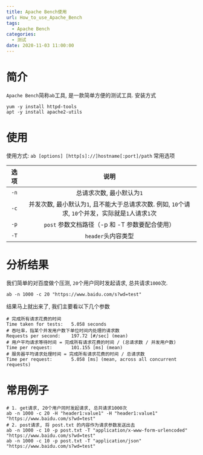 ```yaml
---
title: Apache Bench使用
url: How_to_use_Apache_Bench
tags:
  - Apache Bench
categories:
  - 测试
date: 2020-11-03 11:00:00
---
```


# 简介
`Apache Bench`简称`ab`工具, 是一款简单方便的测试工具.
安装方式
```shell script
yum -y install httpd-tools
apt -y install apache2-utils
``` 

# 使用
使用方式: `ab [options] [http[s]://]hostname[:port]/path`
常用选项

| 选项 | 说明 |
|:----:|:----:|
| `-n` | 总请求次数, 最小默认为`1` |
| `-c` | 并发次数, 最小默认为`1`, 且不能大于总请求次数. 例如, `10`个请求, `10`个并发，实际就是`1`人请求`1`次 |
| `-p` | `post` 参数文档路径（-p 和 -T 参数要配合使用）|
| `-T` | `header`头内容类型 |

# 分析结果
我们简单的对百度做个压测, `20`个用户同时发起请求, 总共请求`1000`次.
```shell script
ab -n 1000 -c 20 "https://www.baidu.com/s?wd=test"
```
结果马上就出来了, 我们主要看以下几个参数
```shell script
# 完成所有请求花费的时间
Time taken for tests:   5.058 seconds
# 吞吐率，指某个并发用户数下单位时间内处理的请求数
Requests per second:    197.72 [#/sec] (mean)
# 用户平均请求等待时间 = 完成所有请求花费的时间 / (总请求数 / 并发用户数)
Time per request:       101.155 [ms] (mean)
# 服务器平均请求处理时间 = 完成所有请求花费的时间 / 总请求数
Time per request:       5.058 [ms] (mean, across all concurrent requests)
```

# 常用例子
```shell script
# 1. get请求, 20个用户同时发起请求, 总共请求1000次
ab -n 1000 -c 20 -H "header1:value1" -H "header1:value1" "https://www.baidu.com/s?wd=test"
# 2. post请求, 将 post.txt 的内容作为请求参数发送出去
ab -n 1000 -c 10 -p post.txt -T "application/x-www-form-urlencoded" "https://www.baidu.com/s?wd=test"
ab -n 1000 -c 10 -p post.txt -T "application/json" "https://www.baidu.com/s?wd=test"
```